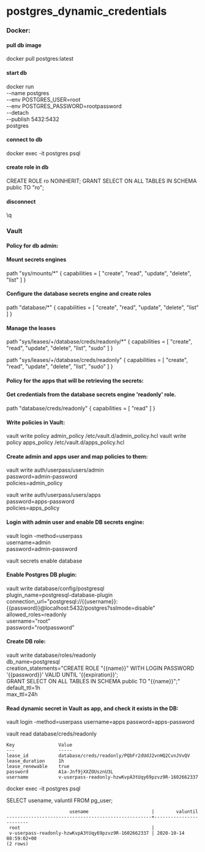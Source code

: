 # postgres_dynamic_credentials

### Docker:

#### pull db image
docker pull postgres:latest

#### start db
docker run \
      --name postgres \
      --env POSTGRES_USER=root \
      --env POSTGRES_PASSWORD=rootpassword \
      --detach  \
      --publish 5432:5432 \
      postgres

#### connect to db
docker exec -it postgres psql

#### create role in db
CREATE ROLE ro NOINHERIT;
GRANT SELECT ON ALL TABLES IN SCHEMA public TO "ro";
#### disconnect
\q

### Vault

#### Policy for db admin:

#### Mount secrets engines
path "sys/mounts/*" {
  capabilities = [ "create", "read", "update", "delete", "list" ]
}

#### Configure the database secrets engine and create roles
path "database/*" {
  capabilities = [ "create", "read", "update", "delete", "list" ]
}

#### Manage the leases
path "sys/leases/+/database/creds/readonly/*" {
  capabilities = [ "create", "read", "update", "delete", "list", "sudo" ]
}

path "sys/leases/+/database/creds/readonly" {
  capabilities = [ "create", "read", "update", "delete", "list", "sudo" ]
}

#### Policy for the apps that will be retrieving the secrets:

#### Get credentials from the database secrets engine 'readonly' role.
path "database/creds/readonly" {
  capabilities = [ "read" ]
}

#### Write policies in Vault:

vault write policy admin_policy /etc/vault.d/admin_policy.hcl
vault write policy apps_policy /etc/vault.d/apps_policy.hcl

#### Create admin and apps user and map policies to them:

vault write auth/userpass/users/admin \
    password=admin-password \
    policies=admin_policy
    
vault write auth/userpass/users/apps \
    password=apps-password \
    policies=apps_policy
    
#### Login with admin user and enable DB secrets engine:

vault login -method=userpass \
  username=admin \
  password=admin-password
  
vault secrets enable database

#### Enable Postgres DB plugin:

vault write database/config/postgresql \
    plugin_name=postgresql-database-plugin \
    connection_url="postgresql://{{username}}:{{password}}@localhost:5432/postgres?sslmode=disable" \
    allowed_roles=readonly \
    username="root" \
    password="rootpassword"
    
#### Create DB role:

vault write database/roles/readonly \
      db_name=postgresql \
      creation_statements="CREATE ROLE \"{{name}}\" WITH LOGIN PASSWORD '{{password}}' VALID UNTIL '{{expiration}}'; \
      GRANT SELECT ON ALL TABLES IN SCHEMA public TO \"{{name}}\";" \
      default_ttl=1h \
      max_ttl=24h

#### Read dynamic secret in Vault as app, and check it exists in the DB:

vault login -method=userpass username=apps password=apps-password

vault read database/creds/readonly

```
Key                Value
---                -----
lease_id           database/creds/readonly/PQbFr2dUdJ2vnHQ2CvnJVvQV
lease_duration     1h
lease_renewable    true
password           A1a-Jnf9jXXZOUsznU3L
username           v-userpass-readonly-hzwKvpA3tUqy69pzvz9R-1602662337
```

docker exec -it postgres psql

SELECT usename, valuntil FROM pg_user;

```
                       usename                       |        valuntil        
-----------------------------------------------------+------------------------
 root                                                | 
 v-userpass-readonly-hzwKvpA3tUqy69pzvz9R-1602662337 | 2020-10-14 08:59:02+00
(2 rows)

```



